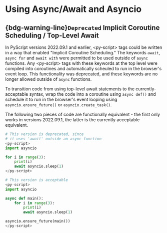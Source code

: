 # Using Async/Await and Asyncio

## {bdg-warning-line}`Deprecated` Implicit Coroutine Scheduling / Top-Level Await

In PyScript versions 2022.09.1 and earlier, \<py-script\> tags could be written in a way that enabled "Implicit Coroutine Scheduling." The keywords `await`, `async for` and `await with` were permitted to be used outside of `async` functions. Any \<py-script\> tags with these keywords at the top level were compiled into coroutines and automatically scheuled to run in the browser's event loop. This functionality was deprecated, and these keywords are no longer allowed outside of `async` functions.

To transition code from using top-level await statements to the currently-acceptable syntax, wrap the code into a coroutine using `async def()` and schedule it to run in the browser's event looping using `asyncio.ensure_future()` or `asyncio.create_task()`.

The following two pieces of code are functionally equivalent - the first only works in versions 2022.09.1, the latter is the currently acceptable equivalent.

```python
# This version is deprecated, since
# it uses 'await' outside an async function
<py-script>
import asyncio

for i in range(3):
    print(i)
    await asyncio.sleep(1)
</py-script>
```

```python
# This version is acceptable
<py-script>
import asyncio

async def main():
    for i in range(3):
        print(i)
        await asyncio.sleep(1)

asyncio.ensure_future(main())
</py-script>
```
